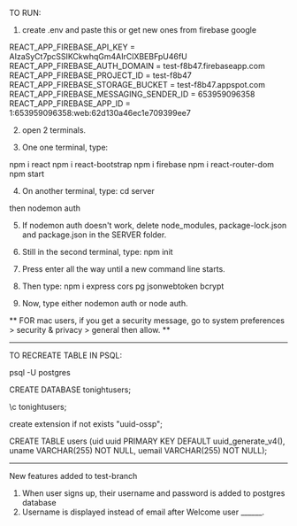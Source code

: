 
TO RUN:
1. create .env and paste this or get new ones from firebase google

REACT_APP_FIREBASE_API_KEY = AIzaSyCt7pcSSIKCkwhqGm4AIrClXBEBFpU46fU
REACT_APP_FIREBASE_AUTH_DOMAIN = test-f8b47.firebaseapp.com
REACT_APP_FIREBASE_PROJECT_ID = test-f8b47
REACT_APP_FIREBASE_STORAGE_BUCKET = test-f8b47.appspot.com
REACT_APP_FIREBASE_MESSAGING_SENDER_ID = 653959096358
REACT_APP_FIREBASE_APP_ID = 1:653959096358:web:62d130a46ec1e709399ee7



2. open 2 terminals. 

3. One one terminal, type: 

npm i react
npm i react-bootstrap
npm i firebase
npm i react-router-dom
npm start

4. On another terminal, type:
cd server

then
nodemon auth

5. If nodemon auth doesn't work, delete node_modules, package-lock.json and package.json in the SERVER folder.

6. Still in the second terminal, type: 
npm init

7. Press enter all the way until a new command line starts.

8. Then type: 
npm i express cors pg jsonwebtoken bcrypt

9. Now, type either nodemon auth or node auth.

** FOR mac users, if you get a security message, go to system preferences > security & privacy > general then allow. **


-------------------------------------------------------
TO RECREATE TABLE IN PSQL:

psql -U postgres

CREATE DATABASE tonightusers;

\c tonightusers;

create extension if not exists "uuid-ossp";

CREATE TABLE users (uid uuid PRIMARY KEY DEFAULT uuid_generate_v4(), uname VARCHAR(255) NOT NULL, uemail VARCHAR(255) NOT NULL);



-------------------------------------------------
New features added to test-branch

1. When user signs up, their username and password is added to postgres database
2. Username is displayed instead of email after Welcome user ______.



